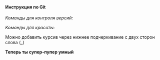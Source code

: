 #### **Инструкция по Git**

*Команды для контроля версий:*

*Команды для красоты:*

Можно добавить курсив через нижнее подчеркивание с двух сторон слова (_)

**Теперь ты супер-пупер умный**
